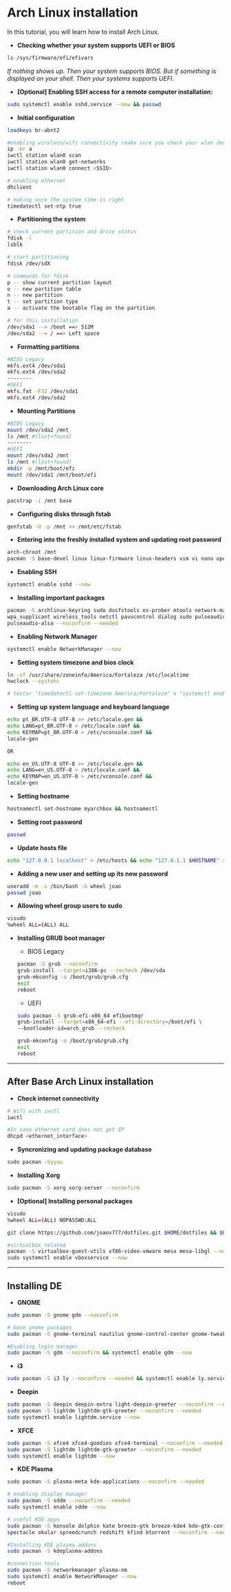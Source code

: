 # Arch Linux installation

In this tutorial, you will learn how to install Arch Linux.

- **Checking whether your system supports UEFI or BIOS**

```bash
ls /sys/firmware/efi/efivars
```
_If nothing shows up. Then your system supports BIOS. But if something is displayed on your shell. Then your systems supports UEFI._

- **[Optional] Enabling SSH access for a remote computer installation:**

```bash
sudo systemctl enable sshd.service --now && passwd 
```

- **Initial configuration**

```bash
loadkeys br-abnt2

#enabling wireless/wifi connectivity (make sure you check your wlan device name)
ip -br a 
iwctl station wlan0 scan
iwctl station wlan0 get-networks
iwctl station wlan0 connect <SSID>

# enabling ethernet 
dhclient

# making sure the system time is right
timedatectl set-ntp true

```

- **Partitioning the system**

```bash
# check current partition and drive status
fdisk -l
lsblk

# start partitioning
fdisk /dev/sdX

# commands for fdisk
p -- show current partition layout
o -- new partition table
n -- new partition
t -- set partition type
a -- activate the bootable flag on the partition

# for this installation
/dev/sda1 --> /boot ==> 512M
/dev/sda2 --> / ==> Left space
```

- **Formatting partitions**

```bash
#BIOS Legacy
mkfs.ext4 /dev/sda1
mkfs.ext4 /dev/sda2
--------
#UEFI
mkfs.fat -F32 /dev/sda1
mkfs.ext4 /dev/sda2
```

- **Mounting Partitions**

```bash
#BIOS Legacy
mount /dev/sda2 /mnt
ls /mnt #(lost+found)
--------
#UEFI
mount /dev/sda2 /mnt
ls /mnt #(lost+found)
mkdir -p /mnt/boot/efi
mount /dev/sda1 /mnt/boot/efi
```

- **Downloading Arch Linux core**

```bash
pacstrap -i /mnt base 
```

- **Configuring disks through fstab**

```bash
genfstab -U -p /mnt >> /mnt/etc/fstab
```

- **Entering into the freshly installed system and updating root password**

```bash
arch-chroot /mnt
pacman -S base-devel linux linux-firmware linux-headers vim vi nano openssh --noconfirm --needed
```

- **Enabling SSH**

```bash
systemctl enable sshd --now
```

- **Installing important packages**

```bash
pacman -S archlinux-keyring sudo dosfstools os-prober mtools network-manager-applet networkmanager \
wpa_supplicant wireless_tools netctl pavucontrol dialog sudo pulseaudio git \
pulseaudio-alsa --noconfirm --needed
```

- **Enabling Network Manager**

```bash
systemctl enable NetworkManager --now
```

- **Setting system timezone and bios clock**

```bash
ln -sf /usr/share/zoneinfo/America/Fortaleza /etc/localtime
hwclock --systohc

# testar "timedatectl set-timezone America/Fortaleza" e "systemctl enable systemd-timesyncd"
```

- **Setting up system language and keyboard language**

```bash
echo pt_BR.UTF-8 UTF-8 >> /etc/locale.gen &&
echo LANG=pt_BR.UTF-8 > /etc/locale.conf &&
echo KEYMAP=pt_BR.UTF-8 > /etc/vconsole.conf &&
locale-gen

OR

echo en_US.UTF-8 UTF-8 >> /etc/locale.gen &&
echo LANG=en_US.UTF-8 > /etc/locale.conf &&
echo KEYMAP=en_US.UTF-8 > /etc/vconsole.conf &&
locale-gen

```

- **Setting hostname**

```bash
hostnamectl set-hostname myarchbox && hostnamectl
```

- **Setting root password**

```bash
passwd
```

- **Update hosts file**

```bash
echo "127.0.0.1 localhost" > /etc/hosts && echo "127.0.1.1 $HOSTNAME" >> /etc/hosts
```

- **Adding a new user and setting up its new password**

```bash
useradd -m -s /bin/bash -G wheel joao
passwd joao
```

- **Allowing wheel group users to sudo**

```bash
visudo
%wheel ALL=(ALL) ALL
```

- **Installing GRUB boot manager**
    - BIOS Legacy
    
    ```bash
    pacman -S grub --noconfirm
    grub-install --target=i386-pc --recheck /dev/sda
    grub-mkconfig -o /boot/grub/grub.cfg
    exit
    reboot
    ```
    

    - UEFI

    ```bash
    sudo pacman -S grub-efi-x86_64 efibootmgr
    grub-install --target=x86_64-efi --efi-directory=/boot/efi \
    --bootloader-id=arch_grub --recheck
    
    grub-mkconfig -o /boot/grub/grub.cfg
    exit
    reboot
    ```

---

## After Base Arch Linux installation

- **Check internet connectivity**

```bash
# Wifi with iwctl
iwctl

#In case ethernet card does not get IP 
dhcpd <ethernet_interface>
```

- **Syncronizing and updating package database**

```bash
sudo pacman -Syyuu
```

- **Installing Xorg**

```bash
sudo pacman -S xorg xorg-server --noconfirm
```

- **[Optional] Installing personal packages**

```bash
visudo
%wheel ALL=(ALL) NOPASSWD:ALL

git clone https://github.com/joaov777/dotfiles.git $HOME/dotfiles && $HOME/dotfiles/dotfiles.sh

#virtualbox related
pacman -S virtualbox-guest-utils xf86-video-vmware mesa mesa-libgl --noconfirm --needed
sudo systemctl enable vboxservice --now
```

---

## Installing DE

- **GNOME**

```bash
sudo pacman -S gnome gdm --noconfirm

# base gnome packages
sudo pacman -S gnome-terminal nautilus gnome-control-center gnome-tweaks gnome-backgrounds --noconfirm --needed

#Enabling login manager
sudo pacman -S gdm --noconfirm && systemctl enable gdm --now
```

- **i3**

```bash
sudo pacman -S i3 ly --noconfirm --needed && systemctl enable ly.service --now
```

- **Deepin**

```bash
sudo pacman -S deepin deepin-extra light-deepin-greeter --noconfirm --needed
sudo pacman -S lightdm lightdm-gtk-greeter --noconfirm --needed
sudo systemctl enable lightdm.service --now
```

- **XFCE**

```bash
sudo pacman -S xfce4 xfce4-goodies xfce4-terminal --noconfirm --needed
sudo pacman -S lightdm lightdm-gtk-greeter --noconfirm --needed
sudo systemctl enable lightdm --now
```

- **KDE Plasma**

```bash
sudo pacman -S plasma-meta kde-applications --noconfirm --needed

# enabling display manager
sudo pacman -S sddm --noconfirm --needed
sudo systemctl enable sddm --now

# useful KDE apps
sudo pacman -S konsole dolphin kate breeze-gtk breeze-kde4 kde-gtk-config ark kinfocenter kwalletmanager gwenview kipi-plugins digikam \
spectacle okular spreedcrunch redshift kfind ktorrent --noconfirm --needed

#Installing KDE plasma addons
sudo pacman -S kdeplasma-addons

#connection tools
sudo pacman -S networkmanager plasma-nm
sudo systemctl enable NetworkManager --now
reboot

```
